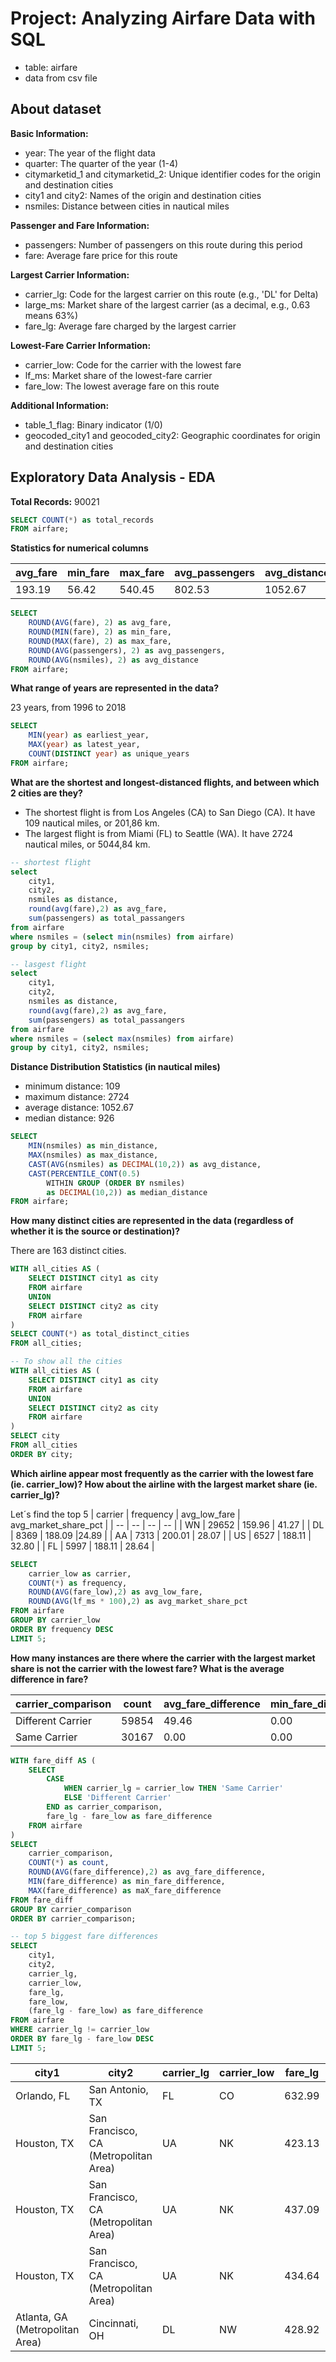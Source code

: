# Project: Analyzing Airfare Data with SQL
- table: airfare
- data from csv file

## About dataset
**Basic Information:**
- year: The year of the flight data
- quarter: The quarter of the year (1-4)
- citymarketid_1 and citymarketid_2: Unique identifier codes for the origin and destination cities
- city1 and city2: Names of the origin and destination cities
- nsmiles: Distance between cities in nautical miles

**Passenger and Fare Information:**
- passengers: Number of passengers on this route during this period
- fare: Average fare price for this route

**Largest Carrier Information:**
- carrier_lg: Code for the largest carrier on this route (e.g., 'DL' for Delta)
- large_ms: Market share of the largest carrier (as a decimal, e.g., 0.63 means 63%)
- fare_lg: Average fare charged by the largest carrier

**Lowest-Fare Carrier Information:**
- carrier_low: Code for the carrier with the lowest fare
- lf_ms: Market share of the lowest-fare carrier
- fare_low: The lowest average fare on this route

**Additional Information:**
- table_1_flag: Binary indicator (1/0) 
- geocoded_city1 and geocoded_city2: Geographic coordinates for origin and destination cities

## Exploratory Data Analysis - EDA
**Total Records:** 90021

```sql
SELECT COUNT(*) as total_records 
FROM airfare;
```

**Statistics for numerical columns**

| avg_fare | min_fare |	max_fare | avg_passengers | avg_distance |
| -- | -- | -- | -- | -- |
| 193.19 | 56.42 | 540.45 | 802.53 | 1052.67 |

```SQL
SELECT
	ROUND(AVG(fare), 2) as avg_fare,
	ROUND(MIN(fare), 2) as min_fare,
	ROUND(MAX(fare), 2) as max_fare,
	ROUND(AVG(passengers), 2) as avg_passengers,
	ROUND(AVG(nsmiles), 2) as avg_distance
FROM airfare;
```

**What range of years are represented in the data?**

23 years, from 1996 to 2018

```SQL
SELECT
	MIN(year) as earliest_year,
	MAX(year) as latest_year,
	COUNT(DISTINCT year) as unique_years
FROM airfare;
```

**What are the shortest and longest-distanced flights, and between which 2 cities are they?**
- The shortest flight is from Los Angeles (CA) to San Diego (CA). It have 109 nautical miles, or 201,86 km.
- The largest flight is from Miami (FL) to Seattle (WA). It have 2724 nautical miles, or 5044,84 km.

```SQL
-- shortest flight
select
	city1,
	city2,
	nsmiles as distance,
	round(avg(fare),2) as avg_fare,
	sum(passengers) as total_passangers
from airfare
where nsmiles = (select min(nsmiles) from airfare)
group by city1, city2, nsmiles;

-- lasgest flight
select
	city1,
	city2,
	nsmiles as distance,
	round(avg(fare),2) as avg_fare,
	sum(passengers) as total_passangers
from airfare
where nsmiles = (select max(nsmiles) from airfare)
group by city1, city2, nsmiles;
```

**Distance Distribution Statistics (in nautical miles)**
- minimum distance: 109
- maximum distance: 2724
- average distance: 1052.67
- median distance: 926

```SQL
SELECT 
    MIN(nsmiles) as min_distance,
    MAX(nsmiles) as max_distance,
    CAST(AVG(nsmiles) as DECIMAL(10,2)) as avg_distance,
    CAST(PERCENTILE_CONT(0.5) 
		WITHIN GROUP (ORDER BY nsmiles) 
		as DECIMAL(10,2)) as median_distance
FROM airfare;
```

**How many distinct cities are represented in the data (regardless of whether it is the source or destination)?**

There are 163 distinct cities.

```SQL
WITH all_cities AS (
	SELECT DISTINCT city1 as city
	FROM airfare
	UNION
	SELECT DISTINCT city2 as city
	FROM airfare
)
SELECT COUNT(*) as total_distinct_cities
FROM all_cities;

-- To show all the cities
WITH all_cities AS (
	SELECT DISTINCT city1 as city
	FROM airfare
	UNION
	SELECT DISTINCT city2 as city
	FROM airfare
)
SELECT city
FROM all_cities
ORDER BY city;
```

**Which airline appear most frequently as the carrier with the lowest fare (ie. carrier_low)? How about the airline with the largest market share (ie. carrier_lg)?**

Let´s find the top 5
| carrier	| frequency	| avg_low_fare	| avg_market_share_pct |
| -- | -- | -- | -- |
| WN	| 29652	| 159.96	| 41.27 |
| DL	| 8369	| 188.09	|24.89 |
| AA	| 7313	| 200.01	| 28.07 |
| US	| 6527	| 188.11	| 32.80 |
| FL	| 5997	| 188.11	| 28.64 |

```SQL
SELECT
	carrier_low as carrier,
	COUNT(*) as frequency,
	ROUND(AVG(fare_low),2) as avg_low_fare,
	ROUND(AVG(lf_ms * 100),2) as avg_market_share_pct
FROM airfare
GROUP BY carrier_low
ORDER BY frequency DESC
LIMIT 5;
```

**How many instances are there where the carrier with the largest market share is not the carrier with the lowest fare? What is the average difference in fare?**

| carrier_comparison	| count	| avg_fare_difference	| min_fare_difference	| max_fare_difference |
| -- | -- | -- | -- | --|
| Different Carrier	| 59854	| 49.46	| 0.00	| 451.83| 
| Same Carrier	| 30167	| 0.00	| 0.00	| 0.00 |



```SQL
WITH fare_diff AS (
	SELECT
		CASE
			WHEN carrier_lg = carrier_low THEN 'Same Carrier'
			ELSE 'Different Carrier'
		END as carrier_comparison,
		fare_lg - fare_low as fare_difference
	FROM airfare
)
SELECT 
	carrier_comparison,
	COUNT(*) as count,
	ROUND(AVG(fare_difference),2) as avg_fare_difference,
	MIN(fare_difference) as min_fare_difference,
	MAX(fare_difference) as maX_fare_difference
FROM fare_diff
GROUP BY carrier_comparison
ORDER BY carrier_comparison;

-- top 5 biggest fare differences
SELECT
	city1,
	city2,
	carrier_lg,
	carrier_low,
	fare_lg,
	fare_low,
	(fare_lg - fare_low) as fare_difference
FROM airfare
WHERE carrier_lg != carrier_low
ORDER BY fare_lg - fare_low DESC
LIMIT 5;
```

| city1	| city2	| carrier_lg	|carrier_low	| fare_lg	| fare_low	| fare_difference |
| -- | -- | -- | -- | --| -- | -- |
| Orlando, FL	| San Antonio, TX	| FL	| CO	| 632.99	| 181.16	| 451.83 |
| Houston, TX	| San Francisco, CA (Metropolitan Area)	| UA	| NK	| 423.13	| 89.19	| 333.94 |
| Houston, TX	| San Francisco, CA (Metropolitan Area)	| UA	| NK	| 437.09	| 109.97	| 327.12 |
| Houston, TX	| San Francisco, CA (Metropolitan Area)	| UA	| NK	| 434.64	| 112.43	| 322.21 |
| Atlanta, GA (Metropolitan Area)	| Cincinnati, OH	| DL	| NW	| 428.92	| 106.87	| 322.05 |

